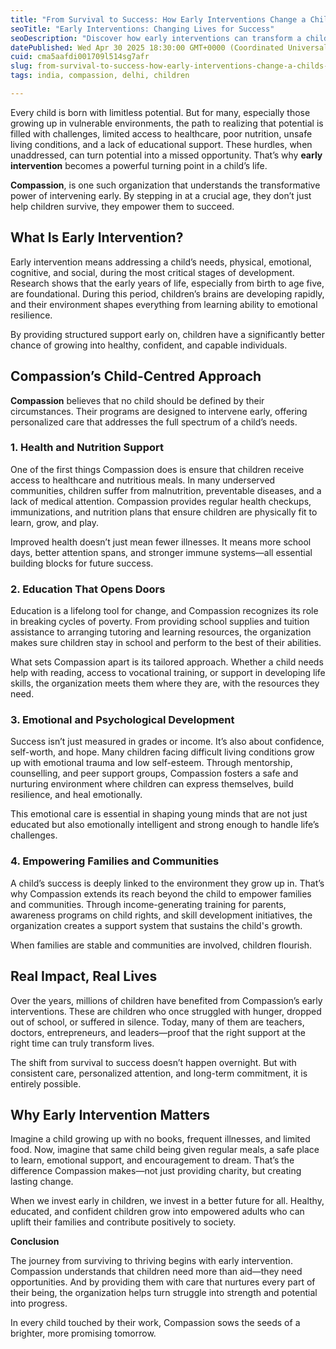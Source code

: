 ```yaml
---
title: "From Survival to Success: How Early Interventions Change a Child’s Life"
seoTitle: "Early Interventions: Changing Lives for Success"
seoDescription: "Discover how early interventions can transform a child's life from survival to success. Unlock the potential for brighter futures today!"
datePublished: Wed Apr 30 2025 18:30:00 GMT+0000 (Coordinated Universal Time)
cuid: cma5aafdi001709l514sg7afr
slug: from-survival-to-success-how-early-interventions-change-a-childs-life
tags: india, compassion, delhi, children

---
```


Every child is born with limitless potential. But for many, especially those growing up in vulnerable environments, the path to realizing that potential is filled with challenges, limited access to healthcare, poor nutrition, unsafe living conditions, and a lack of educational support. These hurdles, when unaddressed, can turn potential into a missed opportunity. That’s why **early intervention** becomes a powerful turning point in a child’s life.

**Compassion**, is one such organization that understands the transformative power of intervening early. By stepping in at a crucial age, they don’t just help children survive, they empower them to succeed.

## **What Is Early Intervention?**

Early intervention means addressing a child’s needs, physical, emotional, cognitive, and social, during the most critical stages of development. Research shows that the early years of life, especially from birth to age five, are foundational. During this period, children’s brains are developing rapidly, and their environment shapes everything from learning ability to emotional resilience.

By providing structured support early on, children have a significantly better chance of growing into healthy, confident, and capable individuals.

## **Compassion’s Child-Centred Approach**

**Compassion** believes that no child should be defined by their circumstances. Their programs are designed to intervene early, offering personalized care that addresses the full spectrum of a child’s needs.

### **1\. Health and Nutrition Support**

One of the first things Compassion does is ensure that children receive access to healthcare and nutritious meals. In many underserved communities, children suffer from malnutrition, preventable diseases, and a lack of medical attention. Compassion provides regular health checkups, immunizations, and nutrition plans that ensure children are physically fit to learn, grow, and play.

Improved health doesn’t just mean fewer illnesses. It means more school days, better attention spans, and stronger immune systems—all essential building blocks for future success.

### **2\. Education That Opens Doors**

Education is a lifelong tool for change, and Compassion recognizes its role in breaking cycles of poverty. From providing school supplies and tuition assistance to arranging tutoring and learning resources, the organization makes sure children stay in school and perform to the best of their abilities.

What sets Compassion apart is its tailored approach. Whether a child needs help with reading, access to vocational training, or support in developing life skills, the organization meets them where they are, with the resources they need.

### **3\. Emotional and Psychological Development**

Success isn’t just measured in grades or income. It’s also about confidence, self-worth, and hope. Many children facing difficult living conditions grow up with emotional trauma and low self-esteem. Through mentorship, counselling, and peer support groups, Compassion fosters a safe and nurturing environment where children can express themselves, build resilience, and heal emotionally.

This emotional care is essential in shaping young minds that are not just educated but also emotionally intelligent and strong enough to handle life’s challenges.

### **4\. Empowering Families and Communities**

A child’s success is deeply linked to the environment they grow up in. That’s why Compassion extends its reach beyond the child to empower families and communities. Through income-generating training for parents, awareness programs on child rights, and skill development initiatives, the organization creates a support system that sustains the child's growth.

When families are stable and communities are involved, children flourish.

## **Real Impact, Real Lives**

Over the years, millions of children have benefited from Compassion’s early interventions. These are children who once struggled with hunger, dropped out of school, or suffered in silence. Today, many of them are teachers, doctors, entrepreneurs, and leaders—proof that the right support at the right time can truly transform lives.

The shift from survival to success doesn’t happen overnight. But with consistent care, personalized attention, and long-term commitment, it is entirely possible.

## **Why Early Intervention Matters**

Imagine a child growing up with no books, frequent illnesses, and limited food. Now, imagine that same child being given regular meals, a safe place to learn, emotional support, and encouragement to dream. That’s the difference Compassion makes—not just providing charity, but creating lasting change.

When we invest early in children, we invest in a better future for all. Healthy, educated, and confident children grow into empowered adults who can uplift their families and contribute positively to society.

**Conclusion**

The journey from surviving to thriving begins with early intervention. Compassion understands that children need more than aid—they need opportunities. And by providing them with care that nurtures every part of their being, the organization helps turn struggle into strength and potential into progress.

In every child touched by their work, Compassion sows the seeds of a brighter, more promising tomorrow.